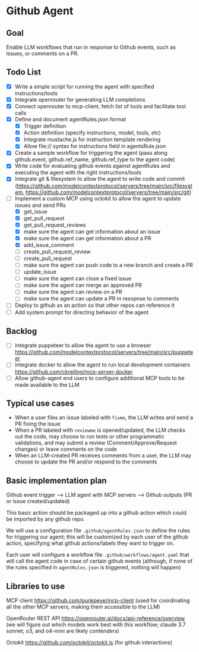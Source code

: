 # Github Agent

## Goal

Enable LLM workflows that run in response to Github events, such as Issues, or comments on a PR.

## Todo List

- [x] Write a simple script for running the agent with specified instructions/tools
- [x] Integrate openrouter for generating LLM completions
- [x] Connect openrouter to mcp-client, fetch list of tools and facilitate tool calls
- [x] Define and document agentRules.json format
  - [x] Trigger definition
  - [x] Action definition (specify instructions, model, tools, etc)
  - [x] Integrate mustache.js for instruction template rendering
  - [x] Allow file:// syntax for instructions field in agentsRule.json
- [x] Create a sample workflow for triggering the agent (pass along github.event, github.ref_name, github.ref_type to the agent code)
- [x] Write code for evaluating github events against agentRules and executing the agent with the right instructions/tools
- [x] Integrate git & filesystem to allow the agent to write code and commit (https://github.com/modelcontextprotocol/servers/tree/main/src/filesystem, https://github.com/modelcontextprotocol/servers/tree/main/src/git)
- [ ] Implement a custom MCP using octokit to allow the agent to update issues and send PRs
  - [x] get_issue
  - [x] get_pull_request
  - [x] get_pull_request_reviews
  - [x] make sure the agent can get information about an issue
  - [x] make sure the agent can get information about a PR
  - [x] add_issue_comment
  - [ ] create_pull_request_review
  - [ ] create_pull_request
  - [ ] make sure the agent can push code to a new branch and create a PR
  - [ ] update_issue
  - [ ] make sure the agent can close a fixed issue
  - [ ] make sure the agent can merge an approved PR
  - [ ] make sure the agent can review on a PR
  - [ ] make sure the agent can update a PR in resopnse to comments
- [ ] Deploy to github as an action so that other repos can reference it
- [ ] Add system prompt for directing behavior of the agent

## Backlog

- [ ] Integrate puppeteer to allow the agent to use a browser https://github.com/modelcontextprotocol/servers/tree/main/src/puppeteer
- [ ] Integrate docker to allow the agent to run local development containers https://github.com/ckreiling/mcp-server-docker
- [ ] Allow github-agent end users to configure additional MCP tools to be made available to the LLM

## Typical use cases

- When a user files an issue labeled with `fixme`, the LLM writes and send a PR fixing the issue
- When a PR labeled with `reviewme` is opened/updated, the LLM checks out the code, may choose to run tests or other programmatic validations, and may submit a review (Comment/Approve/Request changes) or leave comments on the code
- When an LLM-created PR receives comments from a user, the LLM may choose to update the PR and/or respond to the comments

## Basic implementation plan

Github event trigger --> LLM agent with MCP servers --> Github outputs (PR or issue created/updated)

This basic action should be packaged up into a github action which could be imported by any github repo.

We will use a configuration file `.github/agentRules.json` to define the rules for triggering our agent; this will be customized by each user of the github action, specifying what github actions/labels they want to trigger on.

Each user will configure a workflow file `.github/workflows/agent.yaml` that will call the agent code in case of certain github events (although, if none of the rules specified in `agentRules.json` is triggered, nothing will happen)

## Libraries to use

MCP client https://github.com/punkpeye/mcp-client (used for coordinating all the other MCP servers, making them accessible to the LLM)

OpenRouter REST API https://openrouter.ai/docs/api-reference/overview (we will figure out which models work best with this workflow; claude 3.7 sonnet, o3, and o4-mini are likely contenders)

Octokit https://github.com/octokit/octokit.js (for github interactions)
